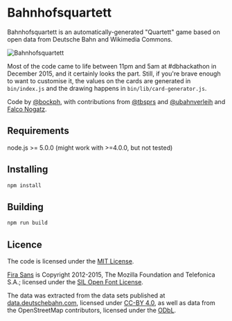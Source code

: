# Bahnhofsquartett

Bahnhofsquartett is an automatically-generated "Quartett" game based on
open data from Deutsche Bahn and Wikimedia Commons.

![Bahnhofsquartett](https://raw.github.com/pbock/bahnhofsquartett/master/src/Bahnhofsquartett.jpg)

Most of the code came to life between 11pm and 5am at #dbhackathon in December
2015, and it certainly looks the part. Still, if you're brave enough to want
to customise it, the values on the cards are generated in `bin/index.js` and
the drawing happens in `bin/lib/card-generator.js`.

Code by [@bockph](https://twitter.com/bockph),
with contributions from [@tbsprs](https://twitter.com/tbsprs) and
[@ubahnverleih](https://twitter.com/ubahnverleih) and
[Falco Nogatz](https://github.com/fnogatz).

## Requirements

node.js >= 5.0.0 (might work with >=4.0.0, but not tested)

## Installing

```sh
npm install
```

## Building

```sh
npm run build
```

## Licence

The code is licensed under the [MIT License](LICENSE.md).

[Fira Sans](https://github.com/mozilla/Fira) is Copyright 2012-2015,
The Mozilla Foundation and Telefonica S.A.; licensed under the [SIL Open Font
License](https://github.com/mozilla/Fira/blob/master/LICENSE).

The data was extracted from the data sets published at
[data.deutschebahn.com](http://data.deutschebahn.com), licensed under
[CC-BY 4.0](https://creativecommons.org/licenses/by/4.0/),
as well as data from the OpenStreetMap contributors,
licensed under the [ODbL](http://opendatacommons.org/licenses/odbl/).
